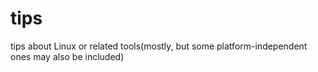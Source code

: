 tips
====

tips about Linux or related tools(mostly, but some platform-independent ones may also be included)
